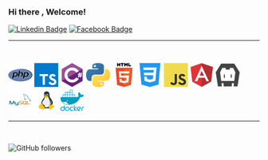 ### Hi there , Welcome!
 [![Linkedin Badge](https://img.shields.io/badge/-LinkedIn-0a66c2?style=flat-square&logo=Linkedin&logoColor=white&link=https://www.linkedin.com/in/tiago-roberto-diana-838587191)](https://www.linkedin.com/in/tiago-roberto-diana-838587191) [![Facebook Badge](https://img.shields.io/badge/-Facebook-0e8ef1?style=flat-square&logo=Facebook&logoColor=white&link=https://www.facebook.com/tiago.r.floyd/)](https://www.facebook.com/tiago.r.floyd/) 
***
<br>
 
![PHP](img/php_48x48.png) 
![Typescript](img/typescript_48x48.png) 
![C Sharp](img/csharp_48x48.png) 
![Python](img/python_48x48.png) 
![HTML](img/html_48x48.png)
![CSS](img/css.png)
![Javascript](img/javascript_48x48.png)
![Angular](img/angular.png)
![Cordova](img/cordova.png)
![MySql](img/mysql.png)
![Linux](img/linux.png)
![Docker](img/docker.png)

***
<br>

![GitHub followers](https://img.shields.io/github/followers/tiagodiana?style=social)
